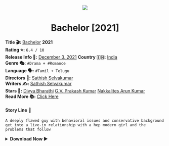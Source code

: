 <p align="center">
  <img src="https://telegra.ph/file/dd5a8948d23539f11189e.jpg">
<p>

<h1 align="center">
    Bachelor [2021]
</h1>

**​️Title 🎬:** [Bachelor](https://www.imdb.com/title/tt11396290) **2021**    
**Rating ⭐️:** `6.4 / 10`    
**Release Info 🎫:** [December 3, 2021](https://www.imdb.com/title/tt11396290/releaseinfo)
**Country 🇮🇳:** [India](https://en.m.wikipedia.org/wiki/India)    
**Genre 🎭:** `#Drama + #Romance`  
**Language 🗣️:**  `#Tamil + Telugu`  
**Directors 🎥:** [Sathish Selvakumar](https://www.imdb.com/name/nm11182350/)    
**Writers ✍️:** [Sathish Selvakumar](https://www.imdb.com/name/nm11182350/)   
**Stars 🌟:** [Divya Bharathi](https://www.imdb.com/name/nm11882661/) [G.V. Prakash Kumar](https://www.imdb.com/name/nm1574854/) [Nakkalites Arun Kumar](https://www.imdb.com/name/nm13151169/)   
**Read More 📚:** [Click Here](https://www.imdb.com/title/tt11396290/fullcredits#cast)
#### Story Line 🎥
```
A deeply flawed guy with behavioral issues and conservative background get into a live-in relationship with a hep modern girl and the problems that follow
```
<details>
	<summary><b>Download Now ▶️<b/></summary>
	<brb>

<b>The Easiest Way To Download<b/>

<p align="center"><a href="https://mdisk.me/convertor/16x9/fry2g6"> <img src="https://img.shields.io/badge/Download%20Now%20▶️-white?style=for-the-badge&logo" width="220" height="38.45"/></a></p>
